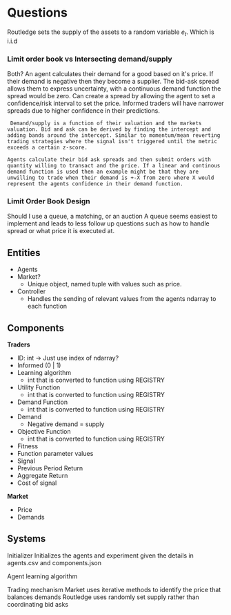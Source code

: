 # Questions

Routledge sets the supply of the assets to a random variable $e_t$. Which is i.i.d 



### Limit order book vs Intersecting demand/supply

Both?
	An agent calculates their demand for a good based on it's price. If their demand is negative then they become a supplier. The bid-ask spread allows them to express uncertainty, with a continuous demand function the spread would be zero. Can create a spread by allowing the agent to set a confidence/risk interval to set the price. Informed traders will have narrower spreads due to higher confidence in their predictions. 

	 Demand/supply is a function of their valuation and the markets valuation. Bid and ask can be derived by finding the intercept and adding bands around the intercept. Similar to momentum/mean reverting trading strategies where the signal isn't triggered until the metric exceeds a certain z-score. 

	Agents calculate their bid ask spreads and then submit orders with quantity willing to transact and the price. If a linear and continous demand function is used then an example might be that they are unwilling to trade when their demand is +-X from zero where X would represent the agents confidence in their demand function.

### Limit Order Book Design

Should I use a queue, a matching, or an auction
	A queue seems easiest to implement and leads to less follow up questions such as how to handle spread or what price it is executed at.
## Entities

- Agents
- Market?
	- Unique object, named tuple with values such as price.
- Controller
	- Handles the sending of relevant values from the agents ndarray to  each function
## Components

**Traders** 
- ID: int -> Just use index of ndarray?
- Informed (0 | 1)
- Learning algorithm
	- int that is converted to function using REGISTRY
- Utility Function
	- int that is converted to function using REGISTRY
- Demand Function
	- int that is converted to function using REGISTRY
- Demand
	- Negative demand = supply
- Objective Function
	- int that is converted to function using REGISTRY
- Fitness
- Function parameter values
- Signal
- Previous Period Return
- Aggregate Return
- Cost of signal

**Market**
- Price
- Demands

## Systems

Initializer
	Initializes the agents and experiment given the details in agents.csv and components.json
	

Agent learning algorithm
	

Trading mechanism
	Market uses iterative methods to identify the price that balances demands
	Routledge uses randomly set supply rather than coordinating bid asks